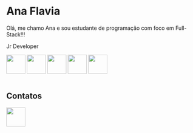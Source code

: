 # Ana Flavia

Olá, me chamo Ana e sou estudante de programação com foco em Full-Stack!!!


Jr Developer


<div>
  <img src="https://cdn.jsdelivr.net/gh/devicons/devicon/icons/html5/html5-original.svg" width="50" heigth="50" align="center"/>
  <img src="https://cdn.jsdelivr.net/gh/devicons/devicon/icons/css3/css3-original.svg" width="50" heigth="50" align="center"/>
  <img src="https://cdn.jsdelivr.net/gh/devicons/devicon/icons/javascript/javascript-original.svg" width="50" heigth="50" align="center"/>
  <img src="https://cdn.jsdelivr.net/gh/devicons/devicon/icons/react/react-original.svg" width="50" heigth="50" align="center"/>
  <img src="https://cdn.jsdelivr.net/gh/devicons/devicon/icons/python/python-original.svg"  width="50" heigth="50" align="center"/>
 </div>  
 </br>
 <h2> Contatos </h2>
 <div>
   <a href="https://www.linkedin.com/in/anafsmonteiro/"><img src="https://cdn.jsdelivr.net/gh/devicons/devicon/icons/linkedin/linkedin-original.svg" width="50" heigth="50" align="center" /></a>
 </div>
